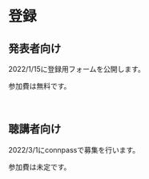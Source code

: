 # 登録

## 発表者向け

2022/1/15に登録用フォームを公開します。

参加費は無料です。

<br>

## 聴講者向け

2022/3/1にconnpassで募集を行います。

参加費は未定です。

<br>